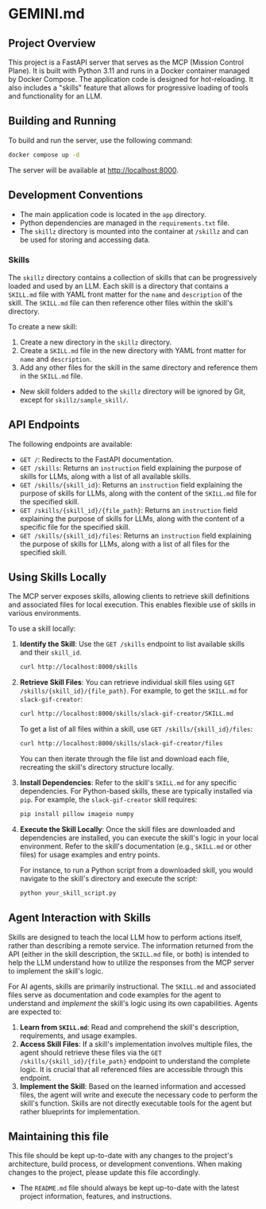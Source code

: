 # GEMINI.md

## Project Overview

This project is a FastAPI server that serves as the MCP (Mission Control Plane). It is built with Python 3.11 and runs in a Docker container managed by Docker Compose. The application code is designed for hot-reloading. It also includes a "skills" feature that allows for progressive loading of tools and functionality for an LLM.

## Building and Running

To build and run the server, use the following command:

```bash
docker compose up -d
```

The server will be available at [http://localhost:8000](http://localhost:8000).

## Development Conventions

*   The main application code is located in the `app` directory.
*   Python dependencies are managed in the `requirements.txt` file.
*   The `skillz` directory is mounted into the container at `/skillz` and can be used for storing and accessing data.

### Skills

The `skillz` directory contains a collection of skills that can be progressively loaded and used by an LLM. Each skill is a directory that contains a `SKILL.md` file with YAML front matter for the `name` and `description` of the skill. The `SKILL.md` file can then reference other files within the skill's directory.

To create a new skill:
1.  Create a new directory in the `skillz` directory.
2.  Create a `SKILL.md` file in the new directory with YAML front matter for `name` and `description`.
3.  Add any other files for the skill in the same directory and reference them in the `SKILL.md` file.
*   New skill folders added to the `skillz` directory will be ignored by Git, except for `skillz/sample_skill/`.

## API Endpoints

The following endpoints are available:

*   `GET /`: Redirects to the FastAPI documentation.
*   `GET /skills`: Returns an `instruction` field explaining the purpose of skills for LLMs, along with a list of all available skills.
*   `GET /skills/{skill_id}`: Returns an `instruction` field explaining the purpose of skills for LLMs, along with the content of the `SKILL.md` file for the specified skill.
*   `GET /skills/{skill_id}/{file_path}`: Returns an `instruction` field explaining the purpose of skills for LLMs, along with the content of a specific file for the specified skill.
*   `GET /skills/{skill_id}/files`: Returns an `instruction` field explaining the purpose of skills for LLMs, along with a list of all files for the specified skill.

## Using Skills Locally

The MCP server exposes skills, allowing clients to retrieve skill definitions and associated files for local execution. This enables flexible use of skills in various environments.

To use a skill locally:

1.  **Identify the Skill**: Use the `GET /skills` endpoint to list available skills and their `skill_id`.

    ```bash
    curl http://localhost:8000/skills
    ```

2.  **Retrieve Skill Files**: You can retrieve individual skill files using `GET /skills/{skill_id}/{file_path}`. For example, to get the `SKILL.md` for `slack-gif-creator`:

    ```bash
    curl http://localhost:8000/skills/slack-gif-creator/SKILL.md
    ```

    To get a list of all files within a skill, use `GET /skills/{skill_id}/files`:

    ```bash
    curl http://localhost:8000/skills/slack-gif-creator/files
    ```

    You can then iterate through the file list and download each file, recreating the skill's directory structure locally.

3.  **Install Dependencies**: Refer to the skill's `SKILL.md` for any specific dependencies. For Python-based skills, these are typically installed via `pip`. For example, the `slack-gif-creator` skill requires:

    ```bash
    pip install pillow imageio numpy
    ```

4.  **Execute the Skill Locally**: Once the skill files are downloaded and dependencies are installed, you can execute the skill's logic in your local environment. Refer to the skill's documentation (e.g., `SKILL.md` or other files) for usage examples and entry points.

    For instance, to run a Python script from a downloaded skill, you would navigate to the skill's directory and execute the script:

    ```bash
    python your_skill_script.py
    ```



## Agent Interaction with Skills

Skills are designed to teach the local LLM how to perform actions itself, rather than describing a remote service. The information returned from the API (either in the skill description, the `SKILL.md` file, or both) is intended to help the LLM understand how to utilize the responses from the MCP server to implement the skill's logic.

For AI agents, skills are primarily instructional. The `SKILL.md` and associated files serve as documentation and code examples for the agent to understand and *implement* the skill's logic using its own capabilities. Agents are expected to:

1.  **Learn from `SKILL.md`**: Read and comprehend the skill's description, requirements, and usage examples.
2.  **Access Skill Files**: If a skill's implementation involves multiple files, the agent should retrieve these files via the `GET /skills/{skill_id}/{file_path}` endpoint to understand the complete logic. It is crucial that all referenced files are accessible through this endpoint.
3.  **Implement the Skill**: Based on the learned information and accessed files, the agent will write and execute the necessary code to perform the skill's function. Skills are not directly executable tools for the agent but rather blueprints for implementation.

## Maintaining this file

This file should be kept up-to-date with any changes to the project's architecture, build process, or development conventions. When making changes to the project, please update this file accordingly.
*   The `README.md` file should always be kept up-to-date with the latest project information, features, and instructions.
